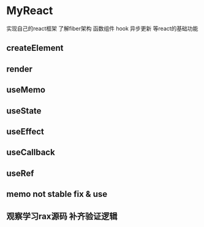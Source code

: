 # MyReact

实现自己的react框架 了解fiber架构 函数组件 hook 异步更新 等react的基础功能

## createElement
## render
## useMemo
## useState
## useEffect
## useCallback
## useRef
## memo  not stable    fix & use 

## 观察学习rax源码  补齐验证逻辑
